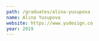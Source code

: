 ```yaml
---
path: /graduates/alina-yusupova
name: Alina Yusupova
website: https://www.yudesign.co
year: 2019
---
```

